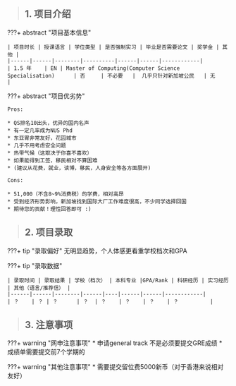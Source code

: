 > ## **1. 项目介绍**

???+ abstract "项目基本信息" 

    | 项目时长 | 授课语言 | 学位类型 | 是否强制实习 | 毕业是否需要论文 | 奖学金 | 其他 |
    |------|------|--------|----------|------|------|------------|
    | 1.5 年    | EN | Master of Computing(Computer Science Specialisation)      | 否     | 不必要   |  几乎只针对新加坡公民   | 无         |

???+ abstract "项目优劣势" 

    Pros:
    
    * QS排名10出头，优异的国内名声
    * 有一定几率成为NUS Phd
    * 东亚胃非常友好，花园城市
    * 几乎不用考虑安全问题
    * 热带气候（这取决于你喜不喜欢）
    * 如果能得到工签，移民相对不算困难    
    * (建议从花费，就业，读博，移民，人身安全等各方面展开)
    
    Cons:

    * 51,000（不含8~9%消费税）的学费，相对高昂
    * 受到经济形势影响，新加坡找到国际大厂工作难度很高，不少同学选择回国
    * 期待您的贡献！理性回答即可 :)

> ## **2. 项目录取**

???+ tip "录取偏好"
    无明显趋势，个人体感更看重学校档次和GPA

???+ tip "录取数据"

    | 录取时间 | 录取结果 | 学校（档次） | 本科专业 |GPA/Rank | 科研经历 | 实习经历 | 其他（语言/推荐信） |
    |------|------|--------|------|----|------|------|------------|
    | ？    | ？ | ？      | ？  | ？    | ？    | ？    | ？          |


> ## **3. 注意事项**

???+ warning "网申注意事项"
    * 申请general track 不是必须要提交GRE成绩
    * 成绩单需要提交前7个学期的

???+ warning "其他注意事项"
    * 需要提交留位费5000新币（对于香港来说相对友好）

